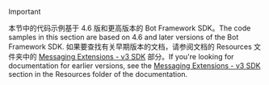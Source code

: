 > [!Important]
> <span data-ttu-id="dec7b-101">本节中的代码示例基于 4.6 版和更高版本的 Bot Framework SDK。</span><span class="sxs-lookup"><span data-stu-id="dec7b-101">The code samples in this section are based on 4.6 and later versions of the Bot Framework SDK.</span></span> <span data-ttu-id="dec7b-102">如果要查找有关早期版本的文档，请参阅文档的 Resources 文件夹中的 [Messaging Extensions - v3 SDK](~/resources/messaging-extension-v3/messaging-extensions-overview.md) 部分。</span><span class="sxs-lookup"><span data-stu-id="dec7b-102">If you're looking for documentation for earlier versions, see the [Messaging Extensions - v3 SDK](~/resources/messaging-extension-v3/messaging-extensions-overview.md) section in the Resources folder of the documentation.</span></span>
